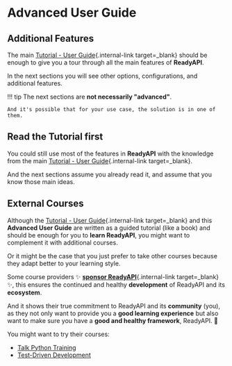 # Advanced User Guide

## Additional Features

The main [Tutorial - User Guide](../tutorial/){.internal-link target=_blank} should be enough to give you a tour through all the main features of **ReadyAPI**.

In the next sections you will see other options, configurations, and additional features.

!!! tip
    The next sections are **not necessarily "advanced"**.

    And it's possible that for your use case, the solution is in one of them.

## Read the Tutorial first

You could still use most of the features in **ReadyAPI** with the knowledge from the main [Tutorial - User Guide](../tutorial/){.internal-link target=_blank}.

And the next sections assume you already read it, and assume that you know those main ideas.

## External Courses

Although the [Tutorial - User Guide](../tutorial/){.internal-link target=_blank} and this **Advanced User Guide** are written as a guided tutorial (like a book) and should be enough for you to **learn ReadyAPI**, you might want to complement it with additional courses.

Or it might be the case that you just prefer to take other courses because they adapt better to your learning style.

Some course providers ✨ [**sponsor ReadyAPI**](../help-readyapi.md#sponsor-the-author){.internal-link target=_blank} ✨, this ensures the continued and healthy **development** of ReadyAPI and its **ecosystem**.

And it shows their true commitment to ReadyAPI and its **community** (you), as they not only want to provide you a **good learning experience** but also want to make sure you have a **good and healthy framework**, ReadyAPI. 🙇

You might want to try their courses:

* <a href="https://training.talkpython.fm/readyapi-courses" class="external-link" target="_blank">Talk Python Training</a>
* <a href="https://testdriven.io/courses/tdd-readyapi/" class="external-link" target="_blank">Test-Driven Development</a>
